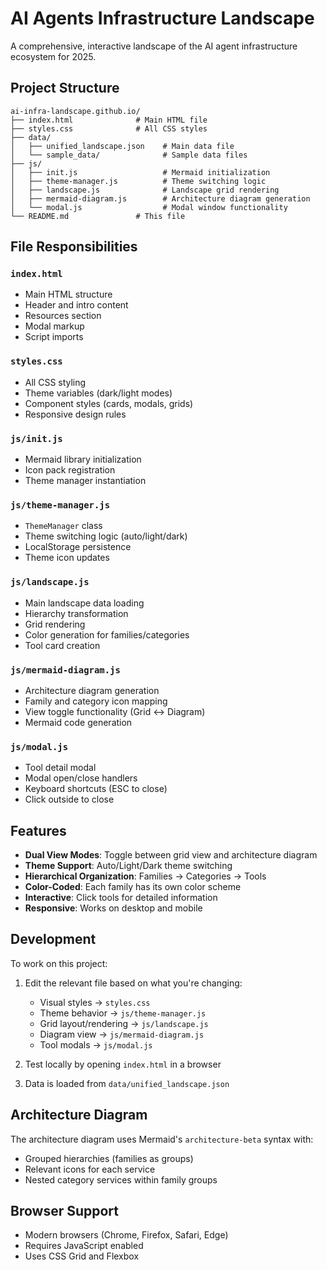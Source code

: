 # AI Agents Infrastructure Landscape

A comprehensive, interactive landscape of the AI agent infrastructure ecosystem for 2025.

## Project Structure

```
ai-infra-landscape.github.io/
├── index.html              # Main HTML file
├── styles.css              # All CSS styles
├── data/
│   ├── unified_landscape.json    # Main data file
│   └── sample_data/              # Sample data files
├── js/
│   ├── init.js                   # Mermaid initialization
│   ├── theme-manager.js          # Theme switching logic
│   ├── landscape.js              # Landscape grid rendering
│   ├── mermaid-diagram.js        # Architecture diagram generation
│   └── modal.js                  # Modal window functionality
└── README.md               # This file
```

## File Responsibilities

### `index.html`
- Main HTML structure
- Header and intro content
- Resources section
- Modal markup
- Script imports

### `styles.css`
- All CSS styling
- Theme variables (dark/light modes)
- Component styles (cards, modals, grids)
- Responsive design rules

### `js/init.js`
- Mermaid library initialization
- Icon pack registration
- Theme manager instantiation

### `js/theme-manager.js`
- `ThemeManager` class
- Theme switching logic (auto/light/dark)
- LocalStorage persistence
- Theme icon updates

### `js/landscape.js`
- Main landscape data loading
- Hierarchy transformation
- Grid rendering
- Color generation for families/categories
- Tool card creation

### `js/mermaid-diagram.js`
- Architecture diagram generation
- Family and category icon mapping
- View toggle functionality (Grid ↔ Diagram)
- Mermaid code generation

### `js/modal.js`
- Tool detail modal
- Modal open/close handlers
- Keyboard shortcuts (ESC to close)
- Click outside to close

## Features

- **Dual View Modes**: Toggle between grid view and architecture diagram
- **Theme Support**: Auto/Light/Dark theme switching
- **Hierarchical Organization**: Families → Categories → Tools
- **Color-Coded**: Each family has its own color scheme
- **Interactive**: Click tools for detailed information
- **Responsive**: Works on desktop and mobile

## Development

To work on this project:

1. Edit the relevant file based on what you're changing:
   - Visual styles → `styles.css`
   - Theme behavior → `js/theme-manager.js`
   - Grid layout/rendering → `js/landscape.js`
   - Diagram view → `js/mermaid-diagram.js`
   - Tool modals → `js/modal.js`

2. Test locally by opening `index.html` in a browser

3. Data is loaded from `data/unified_landscape.json`

## Architecture Diagram

The architecture diagram uses Mermaid's `architecture-beta` syntax with:
- Grouped hierarchies (families as groups)
- Relevant icons for each service
- Nested category services within family groups

## Browser Support

- Modern browsers (Chrome, Firefox, Safari, Edge)
- Requires JavaScript enabled
- Uses CSS Grid and Flexbox

